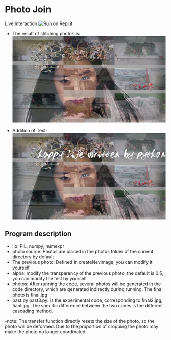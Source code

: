 # Photo Join

Live Interaction [![Run on Repl.it](https://repl.it/badge/github/Grv-Singh/Splice-Mix-Images)](https://repl.it/github/Grv-Singh/Splice-Mix-Images)

* The result of stitching photos is:
![](https://raw.githubusercontent.com/Grv-Singh/Splice-Mix-Images/main/blend.png)

* Addition of Text:
![](https://raw.githubusercontent.com/Grv-Singh/Splice-Mix-Images/main/addText.png)

## Program description
 * lib: PIL, numpy, numexpr
 * photo source: Photos are placed in the photos folder of the current directory by default
 * The previous photo: Defined in createNevImage, you can modify it yourself
 * alpha: modify the transparency of the previous photo, the default is 0.5, you can modify the test by yourself
 * photos: After running the code, several photos will be generated in the code directory, which are generated indirectly during running. The final photo is final.jpg
 * past.py past3.py: is the experimental code, corresponding to final2.jpg, fianl.jpg. The specific difference between the two codes is the different cascading method.

-note: The transfer function directly resets the size of the photo, so the photo will be deformed. Due to the proportion of cropping the photo may make the photo no longer coordinated.
